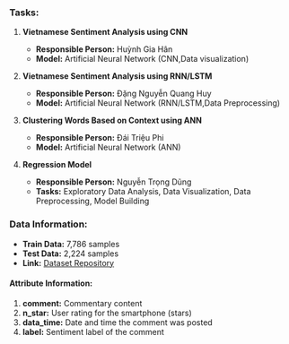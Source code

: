 ### Tasks:

1. **Vietnamese Sentiment Analysis using CNN**
   - **Responsible Person:** Huỳnh Gia Hân
   - **Model:** Artificial Neural Network (CNN,Data visualization)
   
2. **Vietnamese Sentiment Analysis using RNN/LSTM**
   - **Responsible Person:** Đặng Nguyễn Quang Huy
   - **Model:** Artificial Neural Network (RNN/LSTM,Data Preprocessing)
   
3. **Clustering Words Based on Context using ANN**
   - **Responsible Person:** Đái Triệu Phi
   - **Model:** Artificial Neural Network (ANN)
   
4. **Regression Model**
   - **Responsible Person:** Nguyễn Trọng Dũng
   - **Tasks:** Exploratory Data Analysis, Data Visualization, Data Preprocessing, Model Building

### Data Information:

- **Train Data:** 7,786 samples
- **Test Data:** 2,224 samples
- **Link:** [Dataset Repository](https://github.com/LuongPhan/UIT-ViSFD?tab=readme-ov-file)

#### Attribute Information:

1. **comment:** Commentary content
2. **n_star:** User rating for the smartphone (stars)
3. **data_time:** Date and time the comment was posted
4. **label:** Sentiment label of the comment
